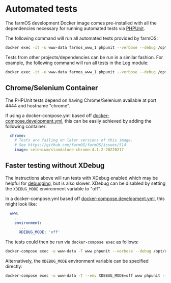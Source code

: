 # Automated tests

The farmOS development Docker image comes pre-installed with all the
dependencies necessary for running automated tests via
[PHPUnit](https://phpunit.de).

The following command will run all automated tests provided by farmOS:

```sh
docker exec -it -u www-data farmos_www_1 phpunit --verbose --debug /opt/drupal/web/profiles/farm
```

Tests from other projects/dependencies can be run in a similar fashion. For
example, the following command will run all tests in the Log module:

```sh
docker exec -it -u www-data farmos_www_1 phpunit --verbose --debug /opt/drupal/web/modules/log
```

## Chrome/Selenium Container

The PHPUnit tests depend on having Chrome/Selenium available at port 4444 and hostname "chrome".

If using a docker-compose.yml based off [docker-compose.development.yml], this can be easily achieved
by adding the following container:

```yml
  chrome:
    # Tests are failing on later versions of this image.
    # See https://github.com/farmOS/farmOS/issues/514
    image: selenium/standalone-chrome:4.1.2-20220217
```

## Faster testing without XDebug

The instructions above will run tests with XDebug enabled which may be helpful
for [debugging](/development/environment/debug), but is also slower. XDebug can be disabled
by setting the `XDEBUG_MODE` environment variable to "off".

In a docker-compose.yml based off [docker-compose.development.yml], this might look like:

```yml
  www:
    ...
    environment:
      ...
      XDEBUG_MODE: 'off'
```

The tests could then be run via `docker-compose exec` as follows:

```sh
docker-compose exec -u www-data -T www phpunit --verbose --debug /opt/drupal/web/profiles/farm
```

Alternatively, the `XDEBUG_MODE` environment variable can be specified directly:

```sh
docker-compose exec -u www-data -T --env XDEBUG_MODE=off www phpunit --verbose --debug /opt/drupal/web/profiles/farm
```

[run-tests.yml]: https://raw.githubusercontent.com/farmOS/farmOS/2.x/.github/workflows/run-tests.yml
[docker-compose.development.yml]: https://raw.githubusercontent.com/farmOS/farmOS/2.x/docker/docker-compose.development.yml
